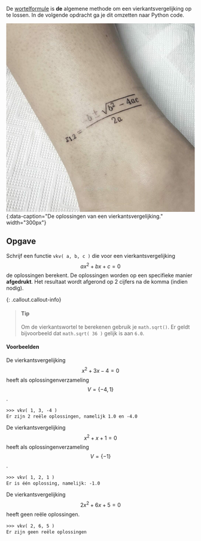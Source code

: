 De <a href='https://nl.wikipedia.org/wiki/Wortelformule' target='_blanc'>wortelformule</a> is **de** algemene methode om een vierkantsvergelijking op te lossen. In de volgende opdracht ga je dit omzetten naar Python code.

![wortelformule](media/tattoo.jpeg "De wortelformule"){:data-caption="De oplossingen van een vierkantsvergelijking." width="300px"}

## Opgave

Schrijf een functie `vkv( a, b, c )` die voor een vierkantsvergelijking $$ax^2+bx+c=0$$ de oplossingen berekent. De oplossingen worden op een specifieke manier **afgedrukt**. Het resultaat wordt afgerond op 2 cijfers na de komma (indien nodig).

{: .callout.callout-info}
> #### Tip
> Om de vierkantswortel te berekenen gebruik je `math.sqrt()`. Er geldt bijvoorbeeld dat `math.sqrt( 36 )` gelijk is aan `6.0`.

#### Voorbeelden
De vierkantsvergelijking $$x^2+3x-4 = 0$$ heeft als oplossingenverzameling $$V = \{-4, 1\}$$.
```
>>> vkv( 1, 3, -4 ) 
Er zijn 2 reële oplossingen, namelijk 1.0 en -4.0
```

De vierkantsvergelijking $$x^2+x+1 = 0$$ heeft als oplossingenverzameling $$V = \{-1\}$$.
```
>>> vkv( 1, 2, 1 ) 
Er is één oplossing, namelijk: -1.0
```

De vierkantsvergelijking $$2x^2+6x+5 = 0$$ heeft geen reële oplossingen.
```
>>> vkv( 2, 6, 5 ) 
Er zijn geen reële oplossingen
```